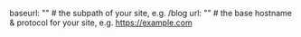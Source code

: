 baseurl: "" # the subpath of your site, e.g. /blog
url: "" # the base hostname & protocol for your site, e.g. https://example.com